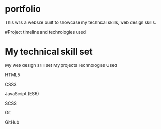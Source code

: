 # portfolio
This was a website built to showcase my technical skills, web design skills.

#Project timeline and technologies used

# My technical skill set

My web design skill set
My projects
Technologies Used

HTML5

CSS3

JavaScript (ES6)

SCSS

Git

GitHub
